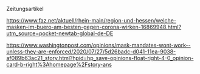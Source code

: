 ﻿Zeitungsartikel

https://www.faz.net/aktuell/rhein-main/region-und-hessen/welche-masken-im-buero-am-besten-gegen-corona-wirken-16869948.html?utm_source=pocket-newtab-global-de-DE

https://www.washingtonpost.com/opinions/mask-mandates-wont-work--unless-they-are-enforced/2020/07/27/5d26badc-d041-11ea-9038-af089b63ac21_story.html?hpid=hp_save-opinions-float-right-4-0_opinion-card-b-right%3Ahomepage%2Fstory-ans
